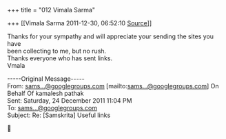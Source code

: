 +++
title = "012 Vimala Sarma"

+++
[[Vimala Sarma	2011-12-30, 06:52:10 [Source](https://groups.google.com/g/samskrita/c/k0umzsd6Ag0)]]



Thanks for your sympathy and will appreciate your sending the sites you have  
been collecting to me, but no rush.  
Thanks everyone who has sent links.  
Vmala

-----Original Message-----  
From: [sams...@googlegroups.com]() \[mailto:[sams...@googlegroups.com]()\] On  
Behalf Of kamalesh pathak  
Sent: Saturday, 24 December 2011 11:04 PM  
To: [sams...@googlegroups.com]()  
Subject: Re: \[Samskrita\] Useful links



